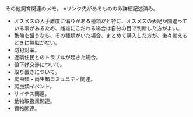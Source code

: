 ---
---

その他飼育関連のメモ。
※リンク先があるもののみ詳細記述済み。  

* オスメスの入手難度に偏りがある種類だと特に、オスメスの表記が間違っている事があるため、雌雄にこだわる場合は自分の目で判断した方がよい。
* 繁殖を狙うなら、その種類がいた場合、まとめて購入した方が、後々揃えるときに無駄がない。
* 防犯対策。
* 近隣住民とのトラブルが起きた場合。
* 値下げ交渉について。
* 取り置きについて。
* 爬虫類・両生類コミュニティ関連。
* 爬虫類イベント。
* サイテス関連。
* 動物取扱業関連。
* 資格関連。


